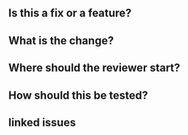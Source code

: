 ## Is this a fix or a feature?
## What is the change?
## Where should the reviewer start?
## How should this be tested?
## linked issues

